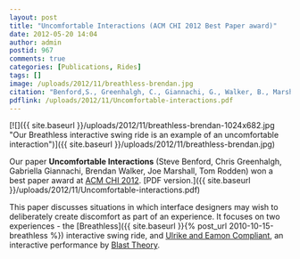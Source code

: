 ```yaml
---
layout: post
title: "Uncomfortable Interactions (ACM CHI 2012 Best Paper award)"
date: 2012-05-20 14:04
author: admin
postid: 967
comments: true
categories: [Publications, Rides]
tags: []
image: /uploads/2012/11/breathless-brendan.jpg
citation: "Benford,S., Greenhalgh, C., Giannachi, G., Walker, B., Marshall, J., Rodden, T. 2012, **Uncomfortable Interactions**. Proceedings of CHI 2012: ACM SIGCHI Conference on Human Factors in Computing Systems, ACM, New York, NY, USA. **Awarded best paper award (top 1% of submissions)**"
pdflink: /uploads/2012/11/Uncomfortable-interactions.pdf
---
```

[![]({{ site.baseurl }}/uploads/2012/11/breathless-brendan-1024x682.jpg "Our Breathless interactive swing ride is an example of an uncomfortable interaction")]({{ site.baseurl }}/uploads/2012/11/breathless-brendan.jpg)

Our paper **Uncomfortable Interactions** (Steve Benford, Chris Greenhalgh, Gabriella Giannachi, Brendan Walker, Joe Marshall, Tom Rodden) won a best paper award at [ACM CHI 2012](http://chi2012.acm.org "ACM chi conference site"). [PDF version.]({{ site.baseurl }}/uploads/2012/11/Uncomfortable-interactions.pdf)

This paper discusses situations in which interface designers may wish to deliberately create discomfort as part of an experience. It focuses on two experiences - the [Breathless]({{ site.baseurl }}{% post_url 2010-10-15-breathless %}) interactive swing ride, and [Ulrike and Eamon Compliant](http://blasttheory.co.uk/bt/work_ulrikeandeamoncompliant.html), an interactive performance by [Blast Theory](http://blasttheory.co.uk/).

